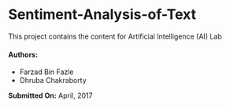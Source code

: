 # Sentiment-Analysis-of-Text

This project contains the content for Artificial Intelligence (AI) Lab

#### Authors:
- Farzad Bin Fazle
- Dhruba Chakraborty

**Submitted On:**  April, 2017
